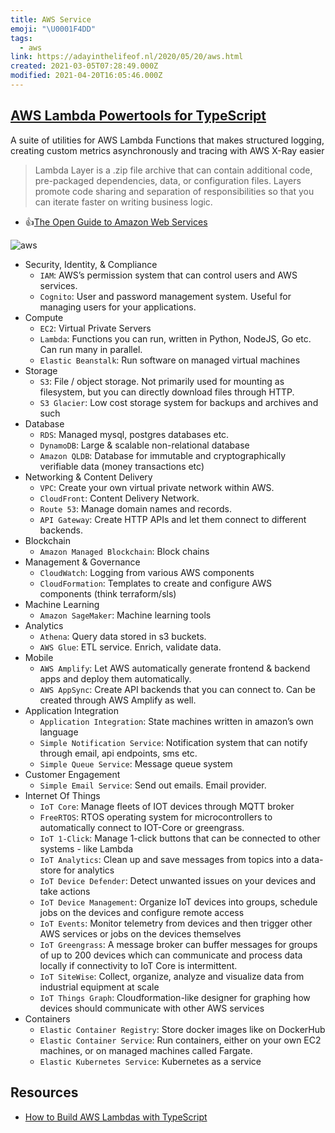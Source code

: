 ```yaml
---
title: AWS Service
emoji: "\U0001F4DD"
tags:
  - aws
link: https://adayinthelifeof.nl/2020/05/20/aws.html
created: 2021-03-05T07:28:49.000Z
modified: 2021-04-20T16:05:46.000Z
---
```


## [AWS Lambda Powertools for TypeScript](https://github.com/awslabs/aws-lambda-powertools-typescript)

A suite of utilities for AWS Lambda Functions that makes structured logging, creating custom metrics asynchronously and tracing with AWS X-Ray easier

> Lambda Layer is a .zip file archive that can contain additional code, pre-packaged dependencies, data, or configuration files. Layers promote code sharing and separation of responsibilities so that you can iterate faster on writing business logic.

- 👍[The Open Guide to Amazon Web Services](https://github.com/open-guides/og-aws)

![aws](https://external-content.duckduckgo.com/iu/?u=https%3A%2F%2Fd3r76jz8za3nz.cloudfront.net%2Fwp-content%2Fuploads%2F2017%2F02%2FAWS-cloud-computing-IaaS.jpg&f=1&nofb=1)

- Security, Identity, & Compliance
  - `IAM`: AWS’s permission system that can control users and AWS services.
  - `Cognito`: User and password management system. Useful for managing users for your applications.
- Compute
  - `EC2`: Virtual Private Servers
  - `Lambda`: Functions you can run, written in Python, NodeJS, Go etc. Can run many in parallel.
  - `Elastic Beanstalk`: Run software on managed virtual machines
- Storage
  - `S3`: File / object storage. Not primarily used for mounting as filesystem, but you can directly download files through HTTP.
  - `S3 Glacier`: Low cost storage system for backups and archives and such
- Database
  - `RDS`: Managed mysql, postgres databases etc.
  - `DynamoDB`: Large & scalable non-relational database
  - `Amazon QLDB`: Database for immutable and cryptographically verifiable data (money transactions etc)
- Networking & Content Delivery
  - `VPC`: Create your own virtual private network within AWS.
  - `CloudFront`: Content Delivery Network.
  - `Route 53`: Manage domain names and records.
  - `API Gateway`: Create HTTP APIs and let them connect to different backends.
- Blockchain
  - `Amazon Managed Blockchain`: Block chains
- Management & Governance
  - `CloudWatch`: Logging from various AWS components
  - `CloudFormation`: Templates to create and configure AWS components (think terraform/sls)
- Machine Learning
  - `Amazon SageMaker`: Machine learning tools
- Analytics
  - `Athena`: Query data stored in s3 buckets.
  - `AWS Glue`: ETL service. Enrich, validate data.
- Mobile
  - `AWS Amplify`: Let AWS automatically generate frontend & backend apps and deploy them automatically.
  - `AWS AppSync`: Create API backends that you can connect to. Can be created through AWS Amplify as well.
- Application Integration
  - `Application Integration`: State machines written in amazon’s own language
  - `Simple Notification Service`: Notification system that can notify through email, api endpoints, sms etc.
  - `Simple Queue Service`: Message queue system
- Customer Engagement
  - `Simple Email Service`: Send out emails. Email provider.
- Internet Of Things
  - `IoT Core`: Manage fleets of IOT devices through MQTT broker
  - `FreeRTOS`: RTOS operating system for microcontrollers to automatically connect to IOT-Core or greengrass.
  - `IoT 1-Click`: Manage 1-click buttons that can be connected to other systems - like Lambda
  - `IoT Analytics`: Clean up and save messages from topics into a data-store for analytics
  - `IoT Device Defender`: Detect unwanted issues on your devices and take actions
  - `IoT Device Management`: Organize IoT devices into groups, schedule jobs on the devices and configure remote access
  - `IoT Events`: Monitor telemetry from devices and then trigger other AWS services or jobs on the devices themselves
  - `IoT Greengrass`: A message broker can buffer messages for groups of up to 200 devices which can communicate and process data locally if connectivity to IoT Core is intermittent.
  - `IoT SiteWise`: Collect, organize, analyze and visualize data from industrial equipment at scale
  - `IoT Things Graph`: Cloudformation-like designer for graphing how devices should communicate with other AWS services
- Containers
  - `Elastic Container Registry`: Store docker images like on DockerHub
  - `Elastic Container Service`: Run containers, either on your own EC2 machines, or on managed machines called Fargate.
  - `Elastic Kubernetes Service`: Kubernetes as a service

## Resources

- [How to Build AWS Lambdas with TypeScript](https://blog.appsignal.com/2022/09/21/how-to-build-aws-lambdas-with-typescript)
